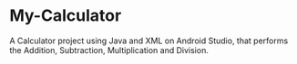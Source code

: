 # My-Calculator
A Calculator project using Java and XML on Android Studio, that performs the Addition, Subtraction, Multiplication and Division.
